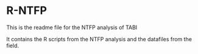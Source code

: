 # R-NTFP
This is the readme file for the NTFP analysis of TABI

It contains the R scripts from the NTFP analysis and the datafiles from the field. 

